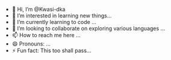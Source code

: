 - 👋 Hi, I’m @Kwasi-dka
- 👀 I’m interested in learning new things...
- 🌱 I’m currently learning to code ...
- 💞️ I’m looking to collaborate on exploring various languages ...
- 📫 How to reach me here ...
- 😄 Pronouns: ...
- ⚡ Fun fact: This too shall pass...

<!---
Kwasi-dka/Kwasi-dka is a ✨ special ✨ repository because its `README.md` (this file) appears on your GitHub profile.
You can click the Preview link to take a look at your changes.
--->

